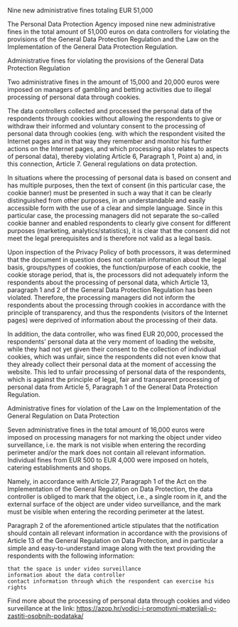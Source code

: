 Nine new administrative fines totaling EUR 51,000

The Personal Data Protection Agency imposed nine new administrative fines in the total amount of 51,000 euros on data controllers for violating the provisions of the General Data Protection Regulation and the Law on the Implementation of the General Data Protection Regulation.

 

Administrative fines for violating the provisions of the General Data Protection Regulation

Two administrative fines in the amount of 15,000 and 20,000 euros were imposed on managers of gambling and betting activities due to illegal processing of personal data through cookies.

The data controllers collected and processed the personal data of the respondents through cookies without allowing the respondents to give or withdraw their informed and voluntary consent to the processing of personal data through cookies (eng. with which the respondent visited the Internet pages and in that way they remember and monitor his further actions on the Internet pages, and which processing also relates to aspects of personal data), thereby violating Article 6, Paragraph 1, Point a) and, in this connection, Article 7. General regulations on data protection.

In situations where the processing of personal data is based on consent and has multiple purposes, then the text of consent (in this particular case, the cookie banner) must be presented in such a way that it can be clearly distinguished from other purposes, in an understandable and easily accessible form with the use of a clear and simple language. Since in this particular case, the processing managers did not separate the so-called cookie banner and enabled respondents to clearly give consent for different purposes (marketing, analytics/statistics), it is clear that the consent did not meet the legal prerequisites and is therefore not valid as a legal basis.

Upon inspection of the Privacy Policy of both processors, it was determined that the document in question does not contain information about the legal basis, groups/types of cookies, the function/purpose of each cookie, the cookie storage period, that is, the processors did not adequately inform the respondents about the processing of personal data, which Article 13, paragraph 1 and 2 of the General Data Protection Regulation has been violated. Therefore, the processing managers did not inform the respondents about the processing through cookies in accordance with the principle of transparency, and thus the respondents (visitors of the Internet pages) were deprived of information about the processing of their data.

In addition, the data controller, who was fined EUR 20,000, processed the respondents' personal data at the very moment of loading the website, while they had not yet given their consent to the collection of individual cookies, which was unfair, since the respondents did not even know that they already collect their personal data at the moment of accessing the website. This led to unfair processing of personal data of the respondents, which is against the principle of legal, fair and transparent processing of personal data from Article 5, Paragraph 1 of the General Data Protection Regulation.

Administrative fines for violation of the Law on the Implementation of the General Regulation on Data Protection

Seven administrative fines in the total amount of 16,000 euros were imposed on processing managers for not marking the object under video surveillance, i.e. the mark is not visible when entering the recording perimeter and/or the mark does not contain all relevant information. Individual fines from EUR 500 to EUR 4,000 were imposed on hotels, catering establishments and shops.

Namely, in accordance with Article 27, Paragraph 1 of the Act on the Implementation of the General Regulation on Data Protection, the data controller is obliged to mark that the object, i.e., a single room in it, and the external surface of the object are under video surveillance, and the mark must be visible when entering the recording perimeter at the latest.

Paragraph 2 of the aforementioned article stipulates that the notification should contain all relevant information in accordance with the provisions of Article 13 of the General Regulation on Data Protection, and in particular a simple and easy-to-understand image along with the text providing the respondents with the following information:

    that the space is under video surveillance
    information about the data controller
    contact information through which the respondent can exercise his rights

Find more about the processing of personal data through cookies and video surveillance at the link: https://azop.hr/vodici-i-promotivni-materijali-o-zastiti-osobnih-podataka/
